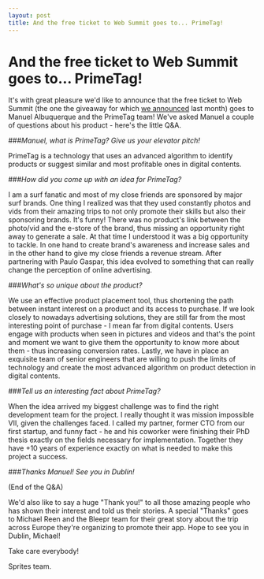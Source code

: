 ```yaml
---
layout: post
title: And the free ticket to Web Summit goes to... PrimeTag!
---
```


# And the free ticket to Web Summit goes to... PrimeTag!

It's with great pleasure we'd like to announce that the free ticket to Web Summit (the one the giveaway for which [we announced](http://blog.spritesapp.com/2014/08/19/get-your-free-ticket-to-web-summit-conference.html) last month) goes to Manuel Albuquerque and the PrimeTag team! We've asked Manuel a couple of questions about his product - here's the little Q&A.

###*Manuel, what is PrimeTag? Give us your elevator pitch!*

PrimeTag is a technology that uses an advanced algorithm to identify products or suggest similar and most profitable ones in digital contents. 

###*How did you come up with an idea for PrimeTag?*

I am a surf fanatic and most of my close friends are sponsored by major surf brands. One thing I realized was that they used constantly photos and vids from their amazing trips to not only promote their skills but also their sponsoring brands. It's funny! There was no product's link between the photo/vid and the e-store of the brand, thus missing an opportunity right away to generate a sale. At that time I understood it was a big opportunity to tackle. In one hand to create brand's awareness and increase sales and in the other hand to give my close friends a revenue stream. After partnering with Paulo Gaspar, this idea evolved to something that can really change the perception of online advertising. 

###*What's so unique about the product?*

We use an effective product placement tool, thus shortening the path between instant interest on a product and its access to purchase. If we look closely to nowadays advertising solutions, they are still far from the most interesting point of purchase - I mean far from digital contents. Users engage with products when seen in pictures and videos and that's the point and moment we want to give them the opportunity to know more about them - thus increasing conversion rates. Lastly, we have in place an exquisite team of senior engineers that are willing to push the limits of technology and create the most advanced algorithm on product detection in digital contents. 

###*Tell us an interesting fact about PrimeTag?*

When the idea arrived my biggest challenge was to find the right development team for the project. I really thought it was mission impossible VII, given the challenges faced. I called my partner, former CTO from our first startup, and funny fact - he and his coworker were finishing their PhD thesis exactly on the fields necessary for implementation. Together they have +10 years of experience exactly on what is needed to make this project a success.

###*Thanks Manuel! See you in Dublin!*

(End of the Q&A)

We'd also like to say a huge "Thank you!" to all those amazing people who has shown their interest and told us their stories. A special "Thanks" goes to Michael Reen and the Bleepr team for their great story about the trip across Europe they're organizing to promote their app. Hope to see you in Dublin, Michael! 

Take care everybody!

Sprites team.
